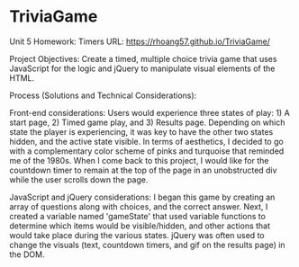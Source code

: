 # TriviaGame
Unit 5 Homework: Timers
URL: https://rhoang57.github.io/TriviaGame/

Project Objectives: Create a timed, multiple choice trivia game that uses JavaScript for the logic and jQuery to manipulate visual elements of the HTML.

Process (Solutions and Technical Considerations):

Front-end considerations: Users would experience three states of play: 1) A start page, 2) Timed game play, and 3) Results page. Depending on which state the player is experiencing, it was key to have the other two states hidden, and the active state visible. In terms of aesthetics, I decided to go with a complementary color scheme of pinks and turquoise that reminded me of the 1980s. When I come back to this project, I would like for the countdown timer to remain at the top of the page in an unobstructed div while the user scrolls down the page.

JavaScript and jQuery considerations: I began this game by creating an array of questions along with choices, and the correct answer. Next, I created a variable named 'gameState' that used variable functions to determine which items would be visible/hidden, and other actions that would take place during the various states. jQuery was often used to change the visuals (text, countdown timers, and gif on the results page) in the DOM. 
